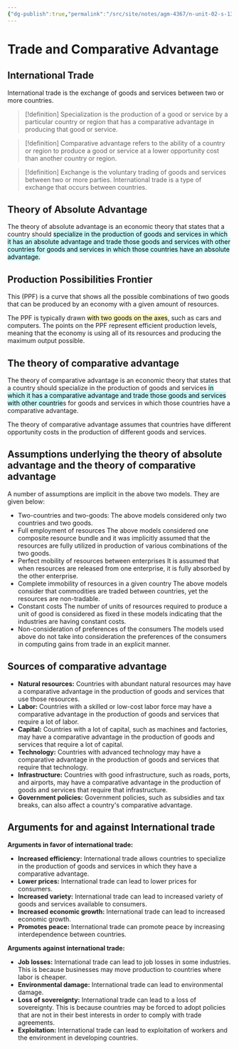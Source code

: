 ```yaml
---
{"dg-publish":true,"permalink":"/src/site/notes/agm-4367/n-unit-02-s-13/"}
---
```




# Trade and Comparative Advantage  
## International Trade

International trade is the exchange of goods and services between two or more countries. 


> [!definition]
> Specialization is the production of a good or service by a particular country or region that has a comparative advantage in producing that good or service. 

> [!definition]
> Comparative advantage refers to the ability of a country or region to produce a good or service at a lower opportunity cost than another country or region.

> [!definition]
> Exchange is the voluntary trading of goods and services between two or more parties. International trade is a type of exchange that occurs between countries.


## Theory of Absolute Advantage
The theory of absolute advantage is an economic theory that states that a country should <mark style="background: #ABF7F7A6;">specialize in the production of goods and services in which it has an absolute advantage and trade those goods and services with other countries for goods and services in which those countries have an absolute advantage.</mark>

## Production Possibilities Frontier
This (PPF) is a curve that shows all the possible combinations of two goods that can be produced by an economy with a given amount of resources. 

The PPF is typically drawn <mark style="background: #FFF3A3A6;">with two goods on the axes</mark>, such as cars and computers. The points on the PPF represent efficient production levels, meaning that the economy is using all of its resources and producing the maximum output possible.


## The theory of comparative advantage  
The theory of comparative advantage is an economic theory that states that a country should specialize in the production of goods and services <mark style="background: #ABF7F7A6;">in which it has a comparative advantage and trade those goods and services with other countrie</mark>s for goods and services in which those countries have a comparative advantage.

The theory of comparative advantage assumes that countries have different opportunity costs in the production of different goods and services. 


## Assumptions underlying the theory of absolute advantage  and the theory of comparative advantage  

A number of assumptions are implicit in the above two models. They are given below:

- Two-countries and two-goods:  The above models considered only two countries and two goods. 
- Full employment of resources  The above models considered one composite resource bundle and it was  implicitly assumed that the resources are fully utilized in production of various  combinations of the two goods. 
- Perfect mobility of resources between enterprises  It is assumed that when resources are released from one enterprise, it is fully  absorbed by the other enterprise.
- Complete immobility of resources in a given country  The above models consider that commodities are traded between countries, yet  the resources are non-tradable. 
- Constant costs  The number of units of resources required to produce a unit of good is considered  as fixed in these models indicating that the industries are having constant costs.  
- Non-consideration of preferences of the consumers  The models used above do not take into consideration the preferences of the  consumers in computing gains from trade in an explicit manner.

## Sources of comparative advantage  
- **Natural resources:** Countries with abundant natural resources may have a comparative advantage in the production of goods and services that use those resources.
- **Labor:** Countries with a skilled or low-cost labor force may have a comparative advantage in the production of goods and services that require a lot of labor. 
- **Capital:** Countries with a lot of capital, such as machines and factories, may have a comparative advantage in the production of goods and services that require a lot of capital.
- **Technology:** Countries with advanced technology may have a comparative advantage in the production of goods and services that require that technology. 
- **Infrastructure:** Countries with good infrastructure, such as roads, ports, and airports, may have a comparative advantage in the production of goods and services that require that infrastructure. 
- **Government policies:** Government policies, such as subsidies and tax breaks, can also affect a country's comparative advantage. 


## Arguments for and against International trade  

**Arguments in favor of international trade:**

- **Increased efficiency:** International trade allows countries to specialize in the production of goods and services in which they have a comparative advantage. 
- **Lower prices:** International trade can lead to lower prices for consumers.
- **Increased variety:** International trade can lead to increased variety of goods and services available to consumers. 
- **Increased economic growth:** International trade can lead to increased economic growth. 
- **Promotes peace:** International trade can promote peace by increasing interdependence between countries.

**Arguments against international trade:**

- **Job losses:** International trade can lead to job losses in some industries. This is because businesses may move production to countries where labor is cheaper.
- **Environmental damage:** International trade can lead to environmental damage. 
- **Loss of sovereignty:** International trade can lead to a loss of sovereignty. This is because countries may be forced to adopt policies that are not in their best interests in order to comply with trade agreements.
- **Exploitation:** International trade can lead to exploitation of workers and the environment in developing countries.